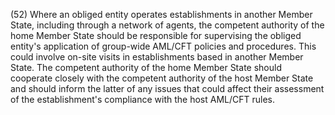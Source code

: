 (52) Where an obliged entity operates establishments in another Member State, including through a network of agents, the competent authority of the home Member State should be responsible for supervising the obliged entity's application of group-wide AML/CFT policies and procedures. This could involve on-site visits in establishments based in another Member State. The competent authority of the home Member State should cooperate closely with the competent authority of the host Member State and should inform the latter of any issues that could affect their assessment of the establishment's compliance with the host AML/CFT rules.